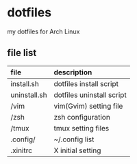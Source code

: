 # dotfiles

my dotfiles for Arch Linux

## file list

|file|description|
|:---|:---|
|install.sh|dotfiles install script|
|uninstall.sh|dotfiles uninstall script|
|/vim|vim(Gvim) setting file|
|/zsh|zsh configuration|
|/tmux|tmux setting files|
|.config/|~/.config list|
|.xinitrc|X initial setting|
